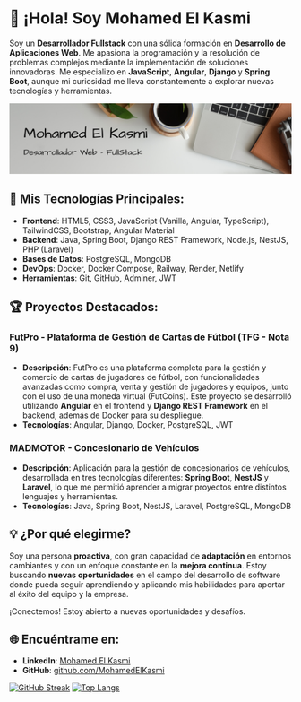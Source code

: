 # 👋 ¡Hola! Soy Mohamed El Kasmi

Soy un **Desarrollador Fullstack** con una sólida formación en **Desarrollo de Aplicaciones Web**. Me apasiona la programación y la resolución de problemas complejos mediante la implementación de soluciones innovadoras. Me especializo en **JavaScript**, **Angular**, **Django** y **Spring Boot**, aunque mi curiosidad me lleva constantemente a explorar nuevas tecnologías y herramientas.

![Desarrollador de aplicaciones web - FullStack](https://github.com/Mohaek10/Mohaek10/blob/main/mohaek10.png)

## 🚀 Mis Tecnologías Principales:
- **Frontend**: HTML5, CSS3, JavaScript (Vanilla, Angular, TypeScript), TailwindCSS, Bootstrap, Angular Material
- **Backend**: Java, Spring Boot, Django REST Framework, Node.js, NestJS, PHP (Laravel)
- **Bases de Datos**: PostgreSQL, MongoDB
- **DevOps**: Docker, Docker Compose, Railway, Render, Netlify
- **Herramientas**: Git, GitHub, Adminer, JWT

## 🏆 Proyectos Destacados:

### FutPro - Plataforma de Gestión de Cartas de Fútbol (TFG - Nota 9)
- **Descripción**: FutPro es una plataforma completa para la gestión y comercio de cartas de jugadores de fútbol, con funcionalidades avanzadas como compra, venta y gestión de jugadores y equipos, junto con el uso de una moneda virtual (FutCoins). Este proyecto se desarrolló utilizando **Angular** en el frontend y **Django REST Framework** en el backend, además de Docker para su despliegue.
- **Tecnologías**: Angular, Django, Docker, PostgreSQL, JWT

### MADMOTOR - Concesionario de Vehículos
- **Descripción**: Aplicación para la gestión de concesionarios de vehículos, desarrollada en tres tecnologías diferentes: **Spring Boot**, **NestJS** y **Laravel**, lo que me permitió aprender a migrar proyectos entre distintos lenguajes y herramientas.
- **Tecnologías**: Java, Spring Boot, NestJS, Laravel, PostgreSQL, MongoDB


## 💡 ¿Por qué elegirme?
Soy una persona **proactiva**, con gran capacidad de **adaptación** en entornos cambiantes y con un enfoque constante en la **mejora continua**. Estoy buscando **nuevas oportunidades** en el campo del desarrollo de software donde pueda seguir aprendiendo y aplicando mis habilidades para aportar al éxito del equipo y la empresa.

¡Conectemos! Estoy abierto a nuevas oportunidades y desafíos.

## 🌐 Encuéntrame en:
- **LinkedIn**: [Mohamed El Kasmi]([https://www.linkedin.com/in/](https://www.linkedin.com/in/mohaek10/))
- **GitHub**: [github.com/MohamedElKasmi](https://github.com/mohaek10)

[![GitHub Streak](https://streak-stats.demolab.com/?user=mohaek10&theme=dark&locale=es)](https://git.io/streak-stats)
[![Top Langs](https://github-readme-stats.vercel.app/api/top-langs/?username=mohaek10&layout=compact)](https://github.com/SrGobi/github-readme-stats)
